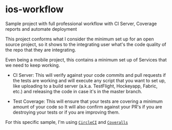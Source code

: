 # ios-workflow

Sample project with full professional workflow with CI Server, Coverage reports and automate deployment

This project conforms what I consider the minimum set up for an open source project, so it shows to the integrating user what's the code quality of the repo that they are integrating.

Even being a mobile project, this contains a minimum set up of Services that we need to keep working.

* CI Server: This will verify against your code commits and pull requests if the tests are working and will execute any script that you want to set up, like uploading to a build server (a.k.a. TestFlight, Hockeyapp, Fabric, etc.) and releasing the code in case it's in the master branch.

* Test Coverage: This will ensure that your tests are covering a minimum amount of your code so It will also confirm against your PR's if you are destroying your tests or if you are improving them.

For this specific sample, I'm using [`CircleCI`](http://www.circleci.com) and [`Coveralls`](http://www.coveralls.io)
